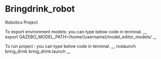 # Bringdrink_robot
Robotics Project

To export environment models: you can type below code in terminal.
,,,
export GAZEBO_MODEL_PATH=/home/(username)/model_editor_models/
,,,

To run project : you can type below code in terminal.
,,,
roslaunch bring_drink bring_drink.launch
,,,

